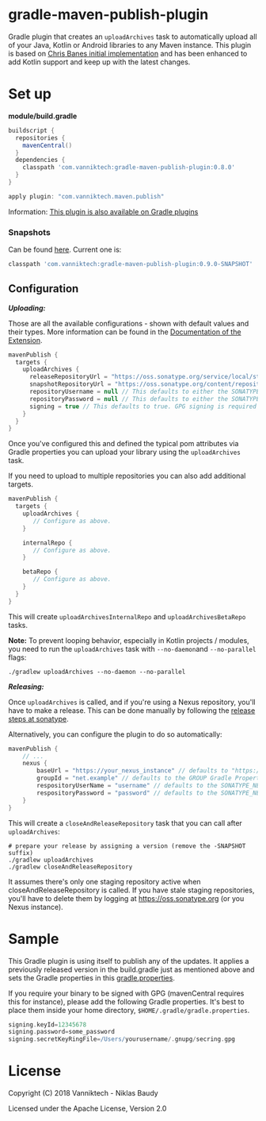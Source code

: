 # gradle-maven-publish-plugin

Gradle plugin that creates an `uploadArchives` task to automatically upload all of your Java, Kotlin or Android libraries to any Maven instance. This plugin is based on [Chris Banes initial implementation](https://github.com/chrisbanes/gradle-mvn-push) and has been enhanced to add Kotlin support and keep up with the latest changes.

# Set up

**module/build.gradle**

```groovy
buildscript {
  repositories {
    mavenCentral()
  }
  dependencies {
    classpath 'com.vanniktech:gradle-maven-publish-plugin:0.8.0'
  }
}

apply plugin: "com.vanniktech.maven.publish"
```

Information: [This plugin is also available on Gradle plugins](https://plugins.gradle.org/plugin/com.vanniktech.maven.publish)

### Snapshots

Can be found [here](https://oss.sonatype.org/#nexus-search;quick~gradle-maven-publish-plugin). Current one is:

```groovy
classpath 'com.vanniktech:gradle-maven-publish-plugin:0.9.0-SNAPSHOT'
```

## Configuration

***Uploading:***

Those are all the available configurations - shown with default values and their types. More information can be found in the [Documentation of the Extension](src/main/kotlin/com/vanniktech/maven/publish/MavenPublishPluginExtension.kt).

```groovy
mavenPublish {
  targets {
    uploadArchives {
      releaseRepositoryUrl = "https://oss.sonatype.org/service/local/staging/deploy/maven2/"
      snapshotRepositoryUrl = "https://oss.sonatype.org/content/repositories/snapshots/"
      repositoryUsername = null // This defaults to either the SONATYPE_NEXUS_USERNAME Gradle property or the system environment variable.
      repositoryPassword = null // This defaults to either the SONATYPE_NEXUS_PASSWORD Gradle property or the system environment variable.
      signing = true // This defaults to true. GPG signing is required by mavenCentral. If you are deploying elsewhere, you can set this to false.
    }
  }
}
```

Once you've configured this and defined the typical pom attributes via Gradle properties you can upload your library using the `uploadArchives` task.

If you need to upload to multiple repositories you can also add additional targets.

```groovy
mavenPublish {
  targets {
    uploadArchives {
       // Configure as above.
    }

    internalRepo {
       // Configure as above.
    }

    betaRepo {
       // Configure as above.
    }
  }
}
```

This will create `uploadArchivesInternalRepo` and `uploadArchivesBetaRepo` tasks.

__Note:__ To prevent looping behavior, especially in Kotlin projects / modules, you need to run the `uploadArchives` task with `--no-daemon`and `--no-parallel` flags:

`./gradlew uploadArchives --no-daemon --no-parallel`

***Releasing:***

Once `uploadArchives` is called, and if you're using a Nexus repository, you'll have to make a release. This can be done manually by following the [release steps at sonatype](https://central.sonatype.org/pages/releasing-the-deployment.html).

Alternatively, you can configure the plugin to do so automatically:

```groovy
mavenPublish {
    // ...
    nexus {
        baseUrl = "https://your_nexus_instance" // defaults to "https://oss.sonatype.org/service/local/"
        groupId = "net.example" // defaults to the GROUP Gradle Property if not set
        respositoryUserName = "username" // defaults to the SONATYPE_NEXUS_USERNAME Gradle Property if not set
        respositoryPassword = "password" // defaults to the SONATYPE_NEXUS_PASSWORD Gradle Property if not set
    }
}
```

This will create a `closeAndReleaseRepository` task that you can call after `uploadArchives`:

```
# prepare your release by assigning a version (remove the -SNAPSHOT suffix)
./gradlew uploadArchives
./gradlew closeAndReleaseRepository
```

It assumes there's only one staging repository active when closeAndReleaseRepository is called. If you have stale staging repositories, you'll have to delete them by logging at https://oss.sonatype.org (or you Nexus instance).

# Sample

This Gradle plugin is using itself to publish any of the updates. It applies a previously released version in the build.gradle just as mentioned above and sets the Gradle properties in this [gradle.properties](gradle.properties).

If you require your binary to be signed with GPG (mavenCentral requires this for instance), please add the following Gradle properties. It's best to place them inside your home directory, `$HOME/.gradle/gradle.properties`.
```groovy
signing.keyId=12345678
signing.password=some_password
signing.secretKeyRingFile=/Users/yourusername/.gnupg/secring.gpg
```

# License

Copyright (C) 2018 Vanniktech - Niklas Baudy

Licensed under the Apache License, Version 2.0

